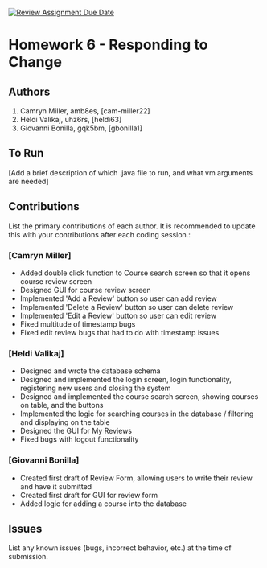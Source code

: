 [![Review Assignment Due Date](https://classroom.github.com/assets/deadline-readme-button-22041afd0340ce965d47ae6ef1cefeee28c7c493a6346c4f15d667ab976d596c.svg)](https://classroom.github.com/a/QrU2hpdx)
# Homework 6 - Responding to Change

## Authors
1) Camryn Miller, amb8es, [cam-miller22]
2) Heldi Valikaj, uhz6rs, [heldi63]
3) Giovanni Bonilla, gqk5bm, [gbonilla1]

## To Run

[Add a brief description of which .java file to run, and what vm arguments are needed]

## Contributions

List the primary contributions of each author. It is recommended to update this with your contributions after each coding session.:

### [Camryn Miller]

* Added double click function to Course search screen so that it opens course review screen
* Designed GUI for course review screen
* Implemented 'Add a Review' button so user can add review
* Implemented 'Delete a Review' button so user can delete review
* Implemented 'Edit a Review' button so user can edit review
* Fixed multitude of timestamp bugs
* Fixed edit review bugs that had to do with timestamp issues

### [Heldi Valikaj]

* Designed and wrote the database schema
* Designed and implemented the login screen, login functionality, registering new users and closing the system
* Designed and implemented the course search screen, showing courses on table, and the buttons
* Implemented the logic for searching courses in the database / filtering and displaying on the table
* Designed the GUI for My Reviews
* Fixed bugs with logout functionality


### [Giovanni Bonilla]

* Created first draft of Review Form, allowing users to write their review and have it submitted
* Created first draft for GUI for review form
* Added logic for adding a course into the database

## Issues

List any known issues (bugs, incorrect behavior, etc.) at the time of submission.
